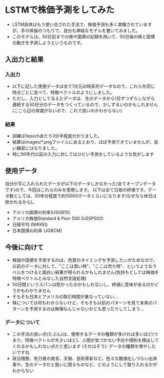 # LSTMで株価予測をしてみた
- LSTM自体はもう使い古された手法で、株価予測も多く実験されていますが、手の体操のつもりで、自分も単純なモデルを書いてみました。
- このモデルは、50日前までの株や国債の記録を用いて、50日後の株と国債の動きを予測しようというものです。

## 入出力と結果
### 入出力
- 以下に記した使用データは全て1次元の時系列データなので、これらを同じ時点ごとに並べて、特徴ベクトルのようにしました。
- ただし、入力として与えたデータは、生のデータから1日ずつずらしながら連続する50日分のデータをつくっているので、少しずるいのかもしれません(ここら辺の常識がないので、これで良いのかわからない)

### 結果
- 訓練は1epochあたり3分半程度かかりました。
- 結果はimages\/\*.pngファイルにあるとおり、ほぼ予測できていませんが、良い練習にはなりました。
- 特に90年代以前の入力に対してはひどい予測をしているような気がします

## 使用データ
自分が手に入れられたデータが以下のデータしかなかった(全てオープンデータです)ので、今回はこれらのみを使用します。
以下は全て日毎の終値です。データ数としては、50年分程度で約10000データくらいになります(なぜなら休日は除かれるから)。

- アメリカ国債の利率(USGB10)
- アメリカ株価Standard & Poor 500 (USSP500)
- 日経平均 (NIKKEI)
- 日本国債の利率 (JGBCM)

## 今後に向けて
- 株価や国債を予測するのは、売買のタイミングを予測したいがためなので、以前のデータに対して、"ここは買い時"、"ここは売り時"、というようなラベルをつけると面白い結果が得られるかもしれません(気持ちとしては株価を特徴ベクトルとみなした自然言語処理)
- 50日間というスパンは短かったのかもしれないし、終値に意味があるのかどうかもわかりません
- そもそも日本とアメリカの取引時間が重なっていない...
- 株については何もわからないけど、そもそも以前のパターンを見て未来のパターンを予測するのは無理なんじゃないかとも思ったりしてしまう...

### データについて
- この手法の良い点(たぶん)は、使用するデータの種類が多ければ多いほど(つまり、特徴ベクトルが大きいほど)、人間が気づかない予兆や規則を検出してくれるかもしれない点だと思います (それはそう): データの種類を増やしたいですね
- 政治情勢、有力者の発言、天候、技術革新など、色々な数値化しづらい出来事や、生のデータだと扱いに困るものなど、どのようにして取り入れるかがわからない
